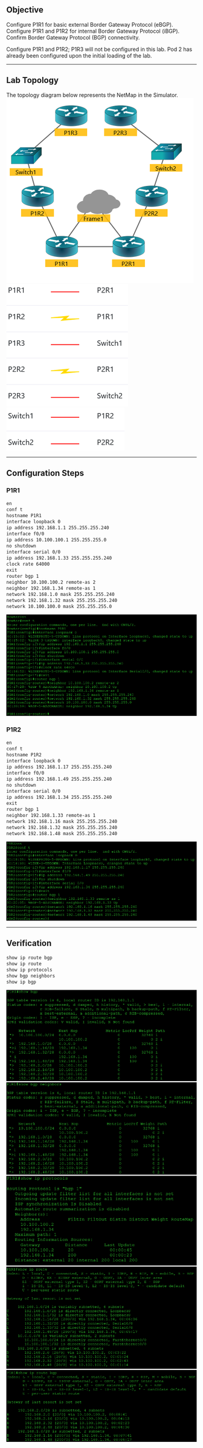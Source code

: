 ## Objective
Configure P1R1 for basic external Border Gateway Protocol (eBGP). Configure P1R1 and P1R2 for internal Border Gateway Protocol (iBGP). Confirm Border Gateway Protocol (BGP) connectivity.

Configure P1R1 and P1R2; P1R3 will not be configured in this lab. Pod 2 has already been configured upon the initial loading of the lab.

---

## Lab Topology
The topology diagram below represents the NetMap in the Simulator.
![topology](https://github.com/nickbruggen90/Boson-NetSim-Labs/blob/main/Images3/Screenshot%202025-05-28%20104810.png)
![connections chart 1](https://github.com/nickbruggen90/Boson-NetSim-Labs/blob/main/Images3/Screenshot%202025-05-28%20104815.png)
![connections chart 2](https://github.com/nickbruggen90/Boson-NetSim-Labs/blob/main/Images3/Screenshot%202025-05-28%20104820.png)

---

## Configuration Steps
### P1R1
```cisco
en
conf t
hostname P1R1
interface loopback 0
ip address 192.168.1.1 255.255.255.240
interface f0/0
ip address 10.100.100.1 255.255.255.0
no shutdown
interface serial 0/0
ip address 192.168.1.33 255.255.255.240
clock rate 64000
exit
router bgp 1
neighbor 10.100.100.2 remote-as 2
neighbor 192.168.1.34 remote-as 1
network 192.168.1.0 mask 255.255.255.240
network 192.168.1.32 mask 255.255.255.240
network 10.100.100.0 mask 255.255.255.0
```
![P1R1 commands](https://github.com/nickbruggen90/Boson-NetSim-Labs/blob/main/Images3/Screenshot%202025-05-28%20104832.png)

### P1R2
```cisco
en
conf t
hostname P1R2
interface loopback 0
ip address 192.168.1.17 255.255.255.240
interface f0/0
ip address 192.168.1.49 255.255.255.240
no shutdown
interface serial 0/0
ip address 192.168.1.34 255.255.255.240
exit
router bgp 1
neighbor 192.168.1.33 remote-as 1
network 192.168.1.16 mask 255.255.255.240
network 192.168.1.32 mask 255.255.255.240
network 192.168.1.48 mask 255.255.255.240
```
![P1R2 commands](https://github.com/nickbruggen90/Boson-NetSim-Labs/blob/main/Images3/Screenshot%202025-05-28%20104845.png)

---

## Verification
```cisco
show ip route bgp
show ip route
show ip protocols
show bgp neighbors
show ip bgp
```
![verification 1](https://github.com/nickbruggen90/Boson-NetSim-Labs/blob/main/Images3/Screenshot%202025-05-28%20105117.png)
![verification 2](https://github.com/nickbruggen90/Boson-NetSim-Labs/blob/main/Images3/Screenshot%202025-05-28%20105142.png)
![verification 3](https://github.com/nickbruggen90/Boson-NetSim-Labs/blob/main/Images3/Screenshot%202025-05-28%20105152.png)
![verification 4](https://github.com/nickbruggen90/Boson-NetSim-Labs/blob/main/Images3/Screenshot%202025-05-28%20105204.png)
![verification 5](https://github.com/nickbruggen90/Boson-NetSim-Labs/blob/main/Images3/Screenshot%202025-05-28%20105215.png)
